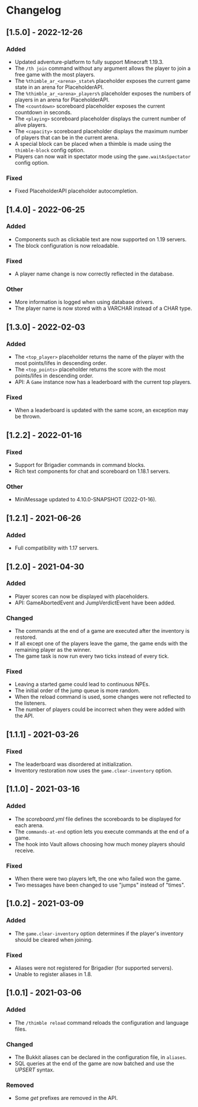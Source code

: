 Changelog
=========

## [1.5.0] - 2022-12-26
### Added
- Updated adventure-platform to fully support Minecraft 1.19.3.
- The `/th join` command without any argument allows the player to join a free game with the most players.
- The `%thimble_ar_<arena>_state%` placeholder exposes the current game state in an arena for PlaceholderAPI.
- The `%thimble_ar_<arena>_players%` placeholder exposes the numbers of players in an arena for PlaceholderAPI.
- The `<countdown>` scoreboard placeholder exposes the current countdown in seconds.
- The `<playing>` scoreboard placeholder displays the current number of alive players.
- The `<capacity>` scoreboard placeholder displays the maximum number of players that can be in the current arena.
- A special block can be placed when a thimble is made using the `thimble-block` config option.
- Players can now wait in spectator mode using the `game.waitAsSpectator` config option.

### Fixed
- Fixed PlaceholderAPI placeholder autocompletion.

## [1.4.0] - 2022-06-25
### Added
- Components such as clickable text are now supported on 1.19 servers.
- The block configuration is now reloadable.

### Fixed
- A player name change is now correctly reflected in the database.

### Other
- More information is logged when using database drivers.
- The player name is now stored with a VARCHAR instead of a CHAR type.

## [1.3.0] - 2022-02-03
### Added
- The `<top_player>` placeholder returns the name of the player with the most points/lifes in descending order.
- The `<top_points>` placeholder returns the score with the most points/lifes in descending order.
- API: A `Game` instance now has a leaderboard with the current top players.

### Fixed
- When a leaderboard is updated with the same score, an exception may be thrown.

## [1.2.2] - 2022-01-16
### Fixed
- Support for Brigadier commands in command blocks.
- Rich text components for chat and scoreboard on 1.18.1 servers.

### Other
- MiniMessage updated to 4.10.0-SNAPSHOT (2022-01-16).

## [1.2.1] - 2021-06-26
### Added
- Full compatibility with 1.17 servers.

## [1.2.0] - 2021-04-30
### Added
- Player scores can now be displayed with placeholders.
- API: GameAbortedEvent and JumpVerdictEvent have been added.

### Changed
- The commands at the end of a game are executed after the inventory is restored.
- If all except one of the players leave the game, the game ends with the remaining player as the winner.
- The game task is now run every two ticks instead of every tick.

### Fixed
- Leaving a started game could lead to continuous NPEs.
- The initial order of the jump queue is more random.
- When the reload command is used, some changes were not reflected to the listeners.
- The number of players could be incorrect when they were added with the API.

## [1.1.1] - 2021-03-26
### Fixed
- The leaderboard was disordered at initialization.
- Inventory restoration now uses the `game.clear-inventory` option.

## [1.1.0] - 2021-03-16
### Added
- The *scoreboard.yml* file defines the scoreboards to be displayed for each arena.
- The `commands-at-end` option lets you execute commands at the end of a game.
- The hook into Vault allows choosing how much money players should receive.

### Fixed
- When there were two players left, the one who failed won the game.
- Two messages have been changed to use "jumps" instead of "times".

## [1.0.2] - 2021-03-09
### Added
- The `game.clear-inventory` option determines if the player's inventory should be cleared when joining.

### Fixed
- Aliases were not registered for Brigadier (for supported servers).
- Unable to register aliases in 1.8.

## [1.0.1] - 2021-03-06
### Added
- The `/thimble reload` command reloads the configuration and language files.

### Changed
- The Bukkit aliases can be declared in the configuration file, in `aliases`.
- SQL queries at the end of the game are now batched and use the *UPSERT* syntax.

### Removed
- Some *get* prefixes are removed in the API.
